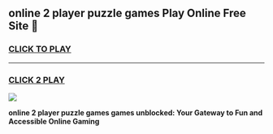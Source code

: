 
## online 2 player puzzle games Play Online Free Site 👋
<h3>
<a href="https://download.freeplayer.one?title=online_2_player_puzzle_games&ref=21F">CLICK TO PLAY</a></h3>
<hr>

<h3>
<a href="https://download.freeplayer.one?title=online_2_player_puzzle_games&ref=21F">CLICK 2 PLAY</a>
  
</h3>

<a href="https://download.freeplayer.one?title=online_2_player_puzzle_games&ref=21F"><img src="https://cdnb.artstation.com/p/assets/images/images/032/539/853/original/anto-thomas-button-gif.gif"></a>


**online 2 player puzzle games games unblocked: Your Gateway to Fun and Accessible Online Gaming**
